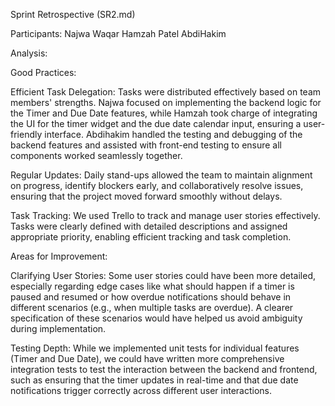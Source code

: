Sprint Retrospective (SR2.md)

Participants:
Najwa Waqar
Hamzah Patel
AbdiHakim

Analysis:

Good Practices:

Efficient Task Delegation: Tasks were distributed effectively based on team members' strengths. 
Najwa focused on implementing the backend logic for the Timer and Due Date features, while Hamzah 
took charge of integrating the UI for the timer widget and the due date calendar input, ensuring a user-friendly 
interface. Abdihakim handled the testing and debugging of the backend features and assisted with front-end testing 
to ensure all components worked seamlessly together.

Regular Updates: Daily stand-ups allowed the team to maintain alignment on progress, identify blockers early, 
and collaboratively resolve issues, ensuring that the project moved forward smoothly without delays.

Task Tracking: We used Trello to track and manage user stories effectively. Tasks were clearly defined with detailed 
descriptions and assigned appropriate priority, enabling efficient tracking and task completion.

Areas for Improvement:

Clarifying User Stories: Some user stories could have been more detailed, especially regarding edge cases like what 
should happen if a timer is paused and resumed or how overdue notifications should behave in different scenarios 
(e.g., when multiple tasks are overdue). A clearer specification of these scenarios would have helped us avoid ambiguity 
during implementation.

Testing Depth: While we implemented unit tests for individual features (Timer and Due Date), we could have written more 
comprehensive integration tests to test the interaction between the backend and frontend, such as ensuring that the timer 
updates in real-time and that due date notifications trigger correctly across different user interactions.
